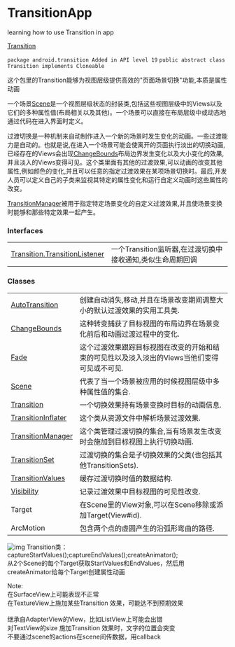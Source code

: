 # TransitionApp
learning how to use Transition in app

[Transition](http://www.android-doc.com/reference/android/transition/package-summary.html)

`package android.transition Added in API level 19`
`public abstract class Transition implements Cloneable`

这个包里的Transition能够为视图层级提供高效的"页面场景切换"功能,本质是属性动画

一个场景[Scene](http://www.android-doc.com/reference/android/transition/Scene.html)是一个视图层级状态的封装类,包括这些视图层级中的Views以及它们的多种属性值(布局相关以及其他)。一个场景可以直接在布局层级中或动态地通过代码在进入界面时定义。

过渡切换是一种机制来自动制作进入一个新的场景时发生变化的动画。一些过渡能力是自动的。也就是说,在进入一个场景可能会使离开的页面执行淡出的切换动画,已经存在的Views会出现[ChangeBounds](http://www.android-doc.com/reference/android/transition/ChangeBounds.html)布局边界发生变化以及大小变化的效果,并且淡入的Views变得可见。这个类里面有其他的过渡效果,可以动画的改变其他属性,例如颜色的变化,并且可以任意的指定过渡效果在某项场景切换时。最后,开发人员可以定义自己的子类来监视其特定的属性变化和运行自定义动画时这些属性的改变。

[TransitionManager](http://www.android-doc.com/reference/android/transition/TransitionManager.html)被用于指定特定场景变化的自定义过渡效果,并且使场景变换时能够和那些特定效果一起产生。

### Interfaces
<table>
    <tr>
        <td><a href="http://www.android-doc.com/reference/android/transition/Transition.TransitionListener.html">Transition.TransitionListener</a></td>
        <td>一个Transition监听器,在过渡切换中接收通知,类似生命周期回调</td>
    </tr>
</table>

### Classes
<table>
        <tr>
            <td><a href="http://www.android-doc.com/reference/android/transition/AutoTransition.html">AutoTransition</a></td>
            <td>创建自动消失,移动,并且在场景改变期间调整大小的默认过渡效果的实用工具类.&nbsp;</td>
        </tr>
        <tr>
            <td><a href="http://www.android-doc.com/reference/android/transition/ChangeBounds.html">ChangeBounds</a></td>
            <td>这种转变捕获了目标视图的布局边界在场景变化前后和动画过渡过程中的变化.&nbsp;</td>
        </tr>
        <tr>
            <td><a href="http://www.android-doc.com/reference/android/transition/Fade.html">Fade</a></td>
            <td>这个过渡效果跟踪目标视图在改变的开始和结束的可见性以及淡入淡出的Views当他们变得可见或不可见.&nbsp;</td>
        </tr>
        <tr>
            <td><a href="http://www.android-doc.com/reference/android/transition/Scene.html">Scene</a></td>
            <td>代表了当一个场景被应用的时候视图层级中多种属性值的集合.&nbsp;</td>
        </tr>
        <tr>
            <td><a href="http://www.android-doc.com/reference/android/transition/Transition.html">Transition</a></td>
            <td>一个切换效果持有场景变换时目标的动画信息.&nbsp;</td>
        </tr>
        <tr>
            <td><a href="http://www.android-doc.com/reference/android/transition/TransitionInflater.html">TransitionInflater</a></td>
            <td>这个类从资源文件中解析场景过渡效果.&nbsp;</td>
        </tr>
        <tr>
            <td><a href="http://www.android-doc.com/reference/android/transition/TransitionManager.html">TransitionManager</a></td>
            <td>这个类管理过渡切换的集合,当有场景发生改变时会施加到目标视图上执行切换动画.&nbsp;</td>
        </tr>
        <tr>
            <td><a href="http://www.android-doc.com/reference/android/transition/TransitionSet.html">TransitionSet</a></td>
            <td>过渡切换的集合是子切换效果的父类(也包括其他TransitionSets).&nbsp;</td>
        </tr>
        <tr>
            <td><a href="http://www.android-doc.com/reference/android/transition/TransitionValues.html">TransitionValues</a></td>
            <td>缓存过渡切换时值的数据结构.&nbsp;</td>
        </tr>
        <tr>
            <td><a href="http://www.android-doc.com/reference/android/transition/Visibility.html">Visibility</a></td>
            <td>记录过渡效果中目标视图的可见性改变.&nbsp;</td>
        </tr>
        <tr>
            <td>Target</td>
            <td>在Scene里的View对象,可以在Scene移除或添加Target(View#id).&nbsp;</td>
        </tr>
        <tr>
            <td>ArcMotion</td>
            <td>包含两个点的虚圆产生的沿弧形弯曲的路径.&nbsp;</td>
        </tr>
  </table>

![img](../flow.png)
Transition类：captureStartValues();captureEndValues();createAnimator();<br>
从2个Scene的每个Target获取StartValues和EndValues，然后用createAnimator给每个Target创建属性动画<br>

Note:<br>
在SurfaceView上可能表现不正常<br>
在TextureView上施加某些Transition 效果，可能达不到预期效果<br><br>
继承自AdapterView的View，比如ListView上可能会出错<br>
对TextView的size 施加Transition 效果时，文字的位置会突变<br>
不要通过scene的actions在scene间传数据，用callback<br>

